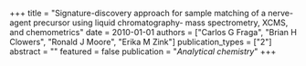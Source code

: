 +++
title = "Signature-discovery approach for sample matching of a nerve-agent precursor using liquid chromatography- mass spectrometry, XCMS, and chemometrics"
date = 2010-01-01
authors = ["Carlos G Fraga", "Brian H Clowers", "Ronald J Moore", "Erika M Zink"]
publication_types = ["2"]
abstract = ""
featured = false
publication = "*Analytical chemistry*"
+++

